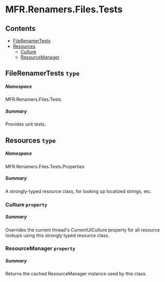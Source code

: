 <a name='assembly'></a>
# MFR.Renamers.Files.Tests

## Contents

- [FileRenamerTests](#T-MFR-Objects-Renamers-Files-Tests-FileRenamerTests 'MFR.Renamers.Files.Tests.FileRenamerTests')
- [Resources](#T-MFR-Objects-Renamers-Files-Tests-Properties-Resources 'MFR.Renamers.Files.Tests.Properties.Resources')
  - [Culture](#P-MFR-Objects-Renamers-Files-Tests-Properties-Resources-Culture 'MFR.Renamers.Files.Tests.Properties.Resources.Culture')
  - [ResourceManager](#P-MFR-Objects-Renamers-Files-Tests-Properties-Resources-ResourceManager 'MFR.Renamers.Files.Tests.Properties.Resources.ResourceManager')

<a name='T-MFR-Objects-Renamers-Files-Tests-FileRenamerTests'></a>
## FileRenamerTests `type`

##### Namespace

MFR.Renamers.Files.Tests

##### Summary

Provides unit tests.

<a name='T-MFR-Objects-Renamers-Files-Tests-Properties-Resources'></a>
## Resources `type`

##### Namespace

MFR.Renamers.Files.Tests.Properties

##### Summary

A strongly-typed resource class, for looking up localized strings, etc.

<a name='P-MFR-Objects-Renamers-Files-Tests-Properties-Resources-Culture'></a>
### Culture `property`

##### Summary

Overrides the current thread's CurrentUICulture property for all
  resource lookups using this strongly typed resource class.

<a name='P-MFR-Objects-Renamers-Files-Tests-Properties-Resources-ResourceManager'></a>
### ResourceManager `property`

##### Summary

Returns the cached ResourceManager instance used by this class.
